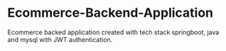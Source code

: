 # Ecommerce-Backend-Application
Ecommerce backed application created with tech stack springboot, java and mysql with JWT authentication.
